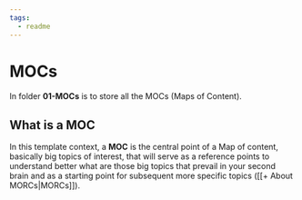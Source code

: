 ```yaml
---
tags:
  - readme
---
```

# MOCs
In folder **01-MOCs** is to store all the MOCs (Maps of Content).

## What is a MOC
In this template context, a **MOC** is the central point of a Map of content, basically big topics of interest, that will serve as a reference points to understand better what are those big topics that prevail in your second brain and as a starting point for subsequent more specific topics ([[+ About MORCs|MORCs]]).